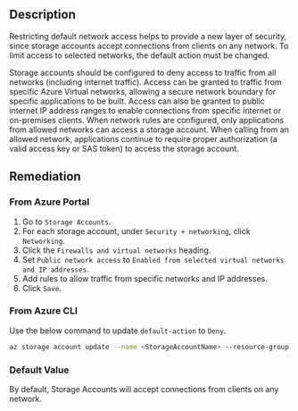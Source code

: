 ## Description

Restricting default network access helps to provide a new layer of security, since storage accounts accept connections from clients on any network. To limit access to selected networks, the default action must be changed.

Storage accounts should be configured to deny access to traffic from all networks (including internet traffic). Access can be granted to traffic from specific Azure Virtual networks, allowing a secure network boundary for specific applications to be built. Access can also be granted to public internet IP address ranges to enable connections from specific internet or on-premises clients. When network rules are configured, only applications from allowed networks can access a storage account. When calling from an allowed network, applications continue to require proper authorization (a valid access key or SAS token) to access the storage account.

## Remediation

### From Azure Portal

1. Go to `Storage Accounts`.
2. For each storage account, under `Security + networking`, click `Networking`.
3. Click the `Firewalls and virtual networks` heading.
4. Set `Public network access` to `Enabled from selected virtual networks and IP addresses`.
5. Add rules to allow traffic from specific networks and IP addresses.
6. Click `Save`.

### From Azure CLI

Use the below command to update `default-action` to `Deny`.

```bash
az storage account update --name <StorageAccountName> --resource-group <resourceGroupName> --default-action Deny
```

### Default Value

By default, Storage Accounts will accept connections from clients on any network.
